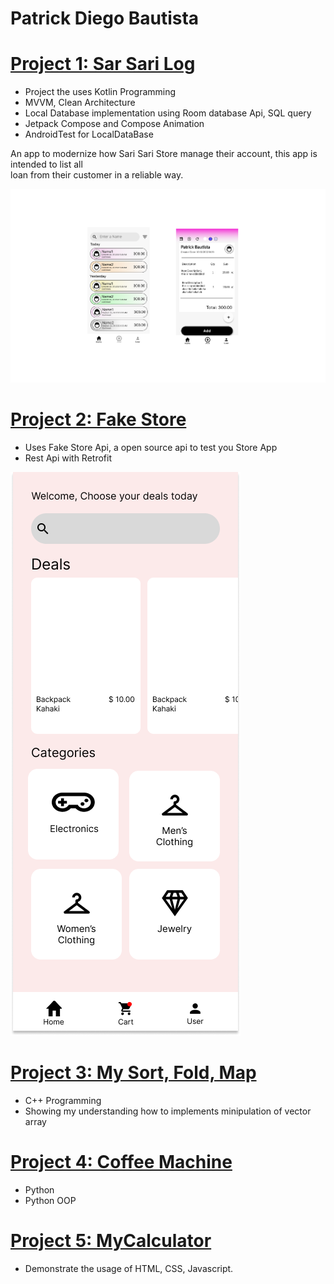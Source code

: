 # Patrick Diego Bautista

# [Project 1: Sar Sari Log](https://github.com/silverRnk/Sari-Sari-Log)
- Project the uses Kotlin Programming
- MVVM, Clean Architecture
- Local Database implementation using Room database Api, SQL query
- Jetpack Compose and Compose Animation
- AndroidTest for LocalDataBase

An app to modernize how Sari Sari Store manage their account, this app is intended to list all  
loan from their customer in a reliable way. 

![](/images/Frame26.png)

# [Project 2: Fake Store](https://github.com/silverRnk/Product)
- Uses Fake Store Api, a open source api to test you Store App
- Rest Api with Retrofit

![](/images/FakeStore.png)

# [Project 3: My Sort, Fold, Map](https://github.com/silverRnk/Sort-Fold-Map)
- C++ Programming
- Showing my understanding how to implements minipulation of vector array


# [Project 4: Coffee Machine](https://github.com/silverRnk/Coffee_Machine_100_DayoC)
- Python
- Python OOP

# [Project 5: MyCalculator](https://github.com/silverRnk/MyCalculator)
 - Demonstrate the usage of HTML, CSS, Javascript.
 
 
